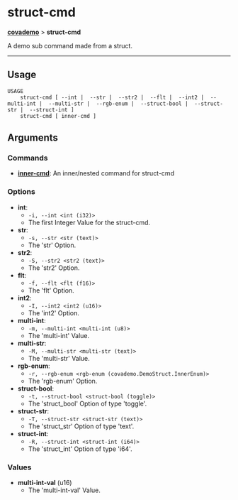 # struct-cmd
__[covademo](./covademo.md)__ > __struct-cmd__

A demo sub command made from a struct.

___

## Usage
```shell
USAGE
    struct-cmd [ --int |  --str |  --str2 |  --flt |  --int2 |  --multi-int |  --multi-str |  --rgb-enum |  --struct-bool |  --struct-str |  --struct-int ]
    struct-cmd [ inner-cmd ]
```

## Arguments
### Commands
- [__inner-cmd__](./covademo-struct-cmd-inner-cmd.md): An inner/nested command for struct-cmd
### Options
- __int__:
    - `-i, --int <int (i32)>`
    - The first Integer Value for the struct-cmd.
- __str__:
    - `-s, --str <str (text)>`
    - The 'str' Option.
- __str2__:
    - `-S, --str2 <str2 (text)>`
    - The 'str2' Option.
- __flt__:
    - `-f, --flt <flt (f16)>`
    - The 'flt' Option.
- __int2__:
    - `-I, --int2 <int2 (u16)>`
    - The 'int2' Option.
- __multi-int__:
    - `-m, --multi-int <multi-int (u8)>`
    - The 'multi-int' Value.
- __multi-str__:
    - `-M, --multi-str <multi-str (text)>`
    - The 'multi-str' Value.
- __rgb-enum__:
    - `-r, --rgb-enum <rgb-enum (covademo.DemoStruct.InnerEnum)>`
    - The 'rgb-enum' Option.
- __struct-bool__:
    - `-t, --struct-bool <struct-bool (toggle)>`
    - The 'struct_bool' Option of type 'toggle'.
- __struct-str__:
    - `-T, --struct-str <struct-str (text)>`
    - The 'struct_str' Option of type 'text'.
- __struct-int__:
    - `-R, --struct-int <struct-int (i64)>`
    - The 'struct_int' Option of type 'i64'.
### Values
- __multi-int-val__ (u16)
    - The 'multi-int-val' Value.

